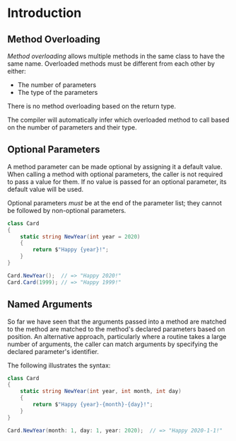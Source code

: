 # Introduction

## Method Overloading

_Method overloading_ allows multiple methods in the same class to have the same name. Overloaded methods must be different from each other by either:

- The number of parameters
- The type of the parameters

There is no method overloading based on the return type.

The compiler will automatically infer which overloaded method to call based on the number of parameters and their type.

## Optional Parameters

A method parameter can be made optional by assigning it a default value. When calling a method with optional parameters, the caller is not required to pass a value for them. If no value is passed for an optional parameter, its default value will be used.

Optional parameters _must_ be at the end of the parameter list; they cannot be followed by non-optional parameters.

```csharp
class Card
{
    static string NewYear(int year = 2020)
    {
        return $"Happy {year}!";
    }
}

Card.NewYear();  // => "Happy 2020!"
Card.Card(1999); // => "Happy 1999!"
```

## Named Arguments

So far we have seen that the arguments passed into a method are matched to the method are matched to the method's declared parameters based on position. An alternative approach, particularly where a routine takes a large number of arguments, the caller can match arguments by specifying the declared parameter's identifier.

The following illustrates the syntax:

```csharp
class Card
{
    static string NewYear(int year, int month, int day)
    {
        return $"Happy {year}-{month}-{day}!";
    }
}

Card.NewYear(month: 1, day: 1, year: 2020);  // => "Happy 2020-1-1!"
```
